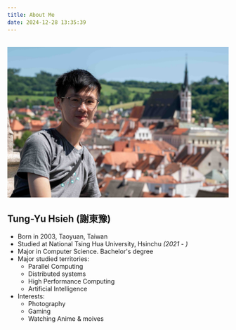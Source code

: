 ```yaml
---
title: About Me
date: 2024-12-28 13:35:39
---
```


&emsp;
![](/images/about/DSC_5227.jpg)

## Tung-Yu Hsieh (謝東豫)
- Born in 2003, Taoyuan, Taiwan
- Studied at National Tsing Hua University, Hsinchu *(2021 - )*
- Major in Computer Science. Bachelor's degree
- Major studied territories:
    - Parallel Computing
    - Distributed systems
    - High Performance Computing
    - Artificial Intelligence
- Interests:
    - Photography
    - Gaming
    - Watching Anime & moives